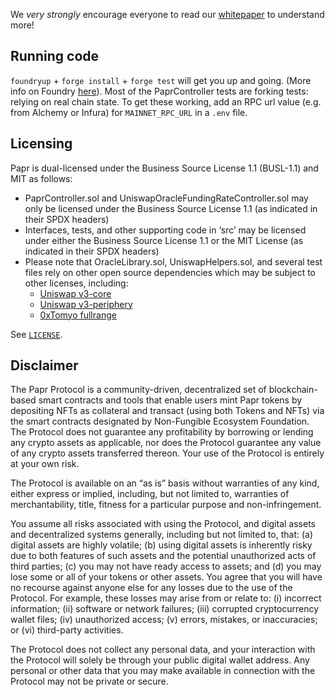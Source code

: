 We *very strongly* encourage everyone to read our [whitepaper](https://backed.mirror.xyz/8SslPvU8of0h-fxoo6AybCpm51f30nd0qxPST8ep08c) to understand more!

## Running code 
`foundryup` + `forge install` + `forge test` will get you up and going. (More info on Foundry [here](https://github.com/foundry-rs/foundry)). Most of the PaprController tests are forking tests: relying on real chain state. To get these working, add an RPC url value (e.g. from Alchemy or Infura) for `MAINNET_RPC_URL` in a `.env` file. 

## Licensing 

Papr is dual-licensed under the Business Source License 1.1 (BUSL-1.1) and MIT as follows:
- PaprController.sol and UniswapOracleFundingRateController.sol may only be licensed under the Business Source License 1.1 (as indicated in their SPDX headers)
- Interfaces, tests,  and other supporting code in ‘src’ may be licensed under either the Business Source License 1.1 or the MIT License (as indicated in their SPDX headers)
- Please note that OracleLibrary.sol, UniswapHelpers.sol, and several test files rely on other open source dependencies which may be subject to other licenses, including:
  - [Uniswap v3-core](https://github.com/Uniswap/v3-core)
  - [Uniswap v3-periphery](https://github.com/Uniswap/v3-periphery)
  - [0xTomyo fullrange](https://github.com/0xTomoyo/fullrange)
  
See [`LICENSE`](https://github.com/with-backed/papr/blob/master/LICENSING.txt).

## Disclaimer

The Papr Protocol is a community-driven, decentralized set of blockchain-based smart contracts and tools that enable users mint Papr tokens by depositing NFTs as collateral and transact (using both Tokens and NFTs) via the smart contracts designated by Non-Fungible Ecosystem Foundation. The Protocol does not guarantee any profitability by borrowing or lending any crypto assets as applicable, nor does the Protocol guarantee any value of any crypto assets transferred thereon. Your use of the Protocol is entirely at your own risk.

The Protocol is available on an “as is” basis without warranties of any kind, either express or implied, including, but not limited to, warranties of merchantability, title, fitness for a particular purpose and non-infringement.

You assume all risks associated with using the Protocol, and digital assets and decentralized systems generally, including but not limited to, that: (a) digital assets are highly volatile; (b) using digital assets is inherently risky due to both features of such assets and the potential unauthorized acts of third parties; (c) you may not have ready access to assets; and (d) you may lose some or all of your tokens or other assets. You agree that you will have no recourse against anyone else for any losses due to the use of the Protocol. For example, these losses may arise from or relate to: (i) incorrect information; (ii) software or network failures; (iii) corrupted cryptocurrency wallet files; (iv) unauthorized access; (v) errors, mistakes, or inaccuracies; or (vi) third-party activities.

The Protocol does not collect any personal data, and your interaction with the Protocol will solely be through your public digital wallet address. Any personal or other data that you may make available in connection with the Protocol may not be private or secure.
